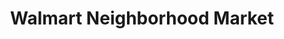 ---
title: "Walmart Neighborhood Market"
url: /bossier-city/walmart-neighborhood-market-shed-road/
shop: supermarket
---